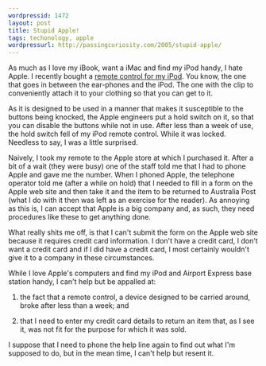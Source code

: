 ```yaml
---
wordpressid: 1472
layout: post
title: Stupid Apple!
tags: techonology, apple
wordpressurl: http://passingcuriosity.com/2005/stupid-apple/
---
```


As much as I love my iBook, want a iMac and find my iPod handy, I hate Apple.
I recently bought a [remote control for my iPod][1]. You know, the one that
goes in between the ear-phones and the iPod. The one with the clip to
conveniently attach it to your clothing so that you can get to it.

[1]: http://store.apple.com/1-800-MY-APPLE/WebObjects/AppleStore.woa/72703/wo/NQ5mkcimnHtZ2vNjbMnFcx2NBju/1.0.0.11.1.0.6.9.3.19.0.1.0.1.1.1.1.0.3

As it is designed to be used in a manner that makes it susceptible to the
buttons being knocked, the Apple engineers put a hold switch on it, so that you
can disable the buttons while not in use. After less than a week of use, the
hold switch fell of my iPod remote control. While it was locked. Needless to
say, I was a little surprised.

Naively, I took my remote to the Apple store at which I purchased it. After
a bit of a wait (they were busy) one of the staff told me that I had to phone
Apple and gave me the number. When I phoned Apple, the telephone operator told
me (after a while on hold) that I needed to fill in a form on the Apple web
site and then take it and the item to be returned to Australia Post (what I do
with it then was left as an exercise for the reader). As annoying as this is,
I can accept that Apple is a big company and, as such, they need procedures
like these to get anything done.

What really shits me off, is that I can't submit the form on the Apple web site
because it requires credit card information. I don't have a credit card,
I don't want a credit card and if I did have a credit card, I most certainly
wouldn't give it to a company in these circumstances.

While I love Apple's computers and find my iPod and Airport Express base
station handy, I can't help but be appalled at:

1. the fact that a remote control, a device designed to be carried around,
broke after less than a week; and

2. that I need to enter my credit card details to return an item that, as I see
it, was not fit for the purpose for which it was sold.

I suppose that I need to phone the help line again to find out what I'm
supposed to do, but in the mean time, I can't help but resent it.
